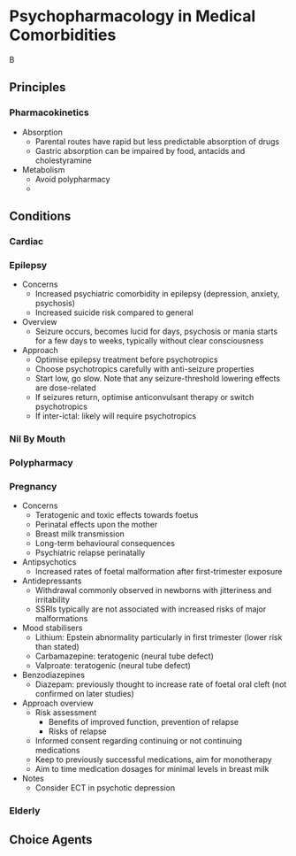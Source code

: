 # Psychopharmacology in Medical Comorbidities

B

## Principles

### Pharmacokinetics

- Absorption
  - Parental routes have rapid but less predictable absorption of drugs
  - Gastric absorption can be impaired by food, antacids and cholestyramine
- Metabolism
  - Avoid polypharmacy
  - 


## Conditions

### Cardiac

### Epilepsy

- Concerns
  - Increased psychiatric comorbidity in epilepsy (depression, anxiety, psychosis)
  - Increased suicide risk compared to general
- Overview
  - Seizure occurs, becomes lucid for days, psychosis or mania starts for a few days to weeks, typically without clear consciousness
- Approach
  - Optimise epilepsy treatment before psychotropics
  - Choose psychotropics carefully with anti-seizure properties
  - Start low, go slow. Note that any seizure-threshold lowering effects are dose-related
  - If seizures return, optimise anticonvulsant therapy or switch psychotropics
  - If inter-ictal: likely will require psychotropics

### Nil By Mouth

### Polypharmacy

### Pregnancy

- Concerns
  - Teratogenic and toxic effects towards foetus
  - Perinatal effects upon the mother
  - Breast milk transmission
  - Long-term behavioural consequences
  - Psychiatric relapse perinatally
- Antipsychotics
  - Increased rates of foetal malformation after first-trimester exposure
- Antidepressants
  - Withdrawal commonly observed in newborns with jitteriness and irritability
  - SSRIs typically are not associated with increased risks of major malformations
- Mood stabilisers
  - Lithium: Epstein abnormality particularly in first trimester (lower risk than stated)
  - Carbamazepine: teratogenic (neural tube defect)
  - Valproate: teratogenic (neural tube defect)
- Benzodiazepines
  - Diazepam: previously thought to increase rate of foetal oral cleft (not confirmed on later studies)
- Approach overview
  - Risk assessment
    - Benefits of improved function, prevention of relapse
    - Risks of relapse
  - Informed consent regarding continuing or not continuing medications
  - Keep to previously successful medications, aim for monotherapy
  - Aim to time medication dosages for minimal levels in breast milk
- Notes
  - Consider ECT in psychotic depression

### Elderly

## Choice Agents